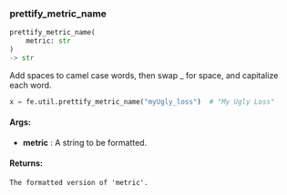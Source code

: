 

### prettify_metric_name
```python
prettify_metric_name(
	metric: str
)
-> str
```
Add spaces to camel case words, then swap _ for space, and capitalize each word.

```python
x = fe.util.prettify_metric_name("myUgly_loss")  # "My Ugly Loss"
```


#### Args:

* **metric** :  A string to be formatted.

#### Returns:
    The formatted version of 'metric'.